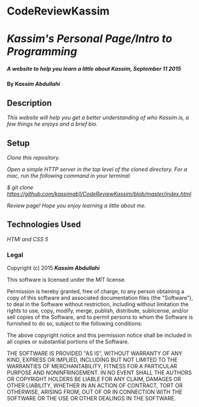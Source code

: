 # CodeReviewKassim
# _Kassim's Personal Page/Intro to Programming_

##### _A website to help you learn a little about Kassim, September 11 2015_

#### By _**Kassim Abdullahi**_

## Description

_This website will help you get a better understanding of who Kassim is, a few things he enjoys and a brief bio._
## Setup

_Clone this repository._

_Open a simple HTTP server in the top level of the cloned directory. 
For a mac, run the following command in your terminal:_

_$ git clone https://github.com/kassimab1/CodeReviewKassim/blob/master/index.html_

_Review page! Hope you enjoy learning a little about me._


## Technologies Used

_HTMl and CSS 5_

### Legal

Copyright (c) 2015 **_Kassim Abdullahi_**

This software is licensed under the MIT license.

Permission is hereby granted, free of charge, to any person obtaining a copy
of this software and associated documentation files (the "Software"), to deal
in the Software without restriction, including without limitation the rights
to use, copy, modify, merge, publish, distribute, sublicense, and/or sell
copies of the Software, and to permit persons to whom the Software is
furnished to do so, subject to the following conditions:

The above copyright notice and this permission notice shall be included in
all copies or substantial portions of the Software.

THE SOFTWARE IS PROVIDED "AS IS", WITHOUT WARRANTY OF ANY KIND, EXPRESS OR
IMPLIED, INCLUDING BUT NOT LIMITED TO THE WARRANTIES OF MERCHANTABILITY,
FITNESS FOR A PARTICULAR PURPOSE AND NONINFRINGEMENT. IN NO EVENT SHALL THE
AUTHORS OR COPYRIGHT HOLDERS BE LIABLE FOR ANY CLAIM, DAMAGES OR OTHER
LIABILITY, WHETHER IN AN ACTION OF CONTRACT, TORT OR OTHERWISE, ARISING FROM,
OUT OF OR IN CONNECTION WITH THE SOFTWARE OR THE USE OR OTHER DEALINGS IN
THE SOFTWARE.
